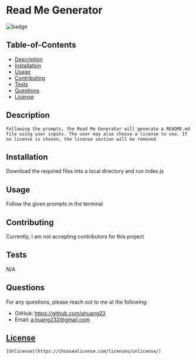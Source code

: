 # Read Me Generator

  ![badge](https://img.shields.io/badge/license-Unlicense-blue)

  ## Table-of-Contents
  * [Description](#description)
  * [Installation](#installation)
  * [Usage](#usage)
  * [Contributing](#contributing)
  * [Tests](#tests)
  * [Questions](#questions)
  * [License](#license)
 
  ## Description
    Following the prompts, the Read Me Generator will generate a README.md file using user inputs. The user may also choose a license to use. If no license is chosen, the license section will be removed

  ## Installation
  Download the required files into a local directory and run index.js

  ## Usage
  Follow the given prompts in the terminal

  ## Contributing
  Currently, I am not accepting contributors for this project

  ## Tests
  N/A

  ## Questions
  For any questions, please reach out to me at the following:
  - GitHub: https://github.com/ahuang23
  - Email: a.huang232@gmail.com

  ## [License](#table-of-contents)
    [Unlicense](https://choosealicense.com/licenses/unlicense/)



